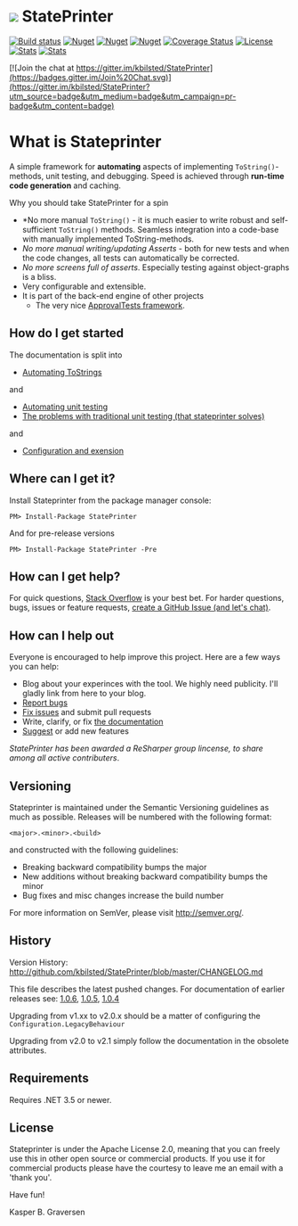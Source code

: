 #  ![](https://raw.github.com/kbilsted/StatePrinter/master/StatePrinter/gfx/stateprinter.png) StatePrinter 

[![Build status](https://ci.appveyor.com/api/projects/status/vx0nl4y4iins506u/branch/master?svg=true)](https://ci.appveyor.com/project/kbilsted/stateprinter/branch/master)
[![Nuget](https://img.shields.io/nuget/dt/stateprinter.svg)](http://nuget.org/packages/stateprinter)
[![Nuget](https://img.shields.io/nuget/v/stateprinter.svg)](http://nuget.org/packages/stateprinter)
[![Nuget](https://img.shields.io/nuget/vpre/stateprinter.svg)](http://nuget.org/packages/stateprinter)
[![Coverage Status](https://coveralls.io/repos/kbilsted/StatePrinter/badge.svg?branch=master)](https://coveralls.io/r/kbilsted/StatePrinter?branch=master)
[![License](http://img.shields.io/badge/License-Apache_2-red.svg?style=flat)](http://www.apache.org/licenses/LICENSE-2.0)
[![Stats](https://img.shields.io/badge/Code_lines-4,1_K-ff69b4.svg)]()
[![Stats](https://img.shields.io/badge/Doc_lines-2,1_K-ff69b4.svg)]()

[![Join the chat at https://gitter.im/kbilsted/StatePrinter](https://badges.gitter.im/Join%20Chat.svg)](https://gitter.im/kbilsted/StatePrinter?utm_source=badge&utm_medium=badge&utm_campaign=pr-badge&utm_content=badge)

# What is Stateprinter
A simple framework for **automating** aspects of implementing `ToString()`-methods, unit testing, and debugging. Speed is achieved through **run-time code generation** and caching.

Why you should take StatePrinter for a spin

* *No more manual `ToString()` - it is much easier to write robust and self-sufficient `ToString()` methods. Seamless integration into a code-base with manually implemented ToString-methods.
* *No more manual writing/updating Asserts* - both for new tests and when the code changes, all tests can automatically be corrected.
* *No more screens full of asserts*. Especially testing against object-graphs is a bliss. 
* Very configurable and extensible.
* It is part of the back-end engine of other projects
  * The very nice [ApprovalTests framework](http://approvaltests.sourceforge.net/).



## How do I get started

The documentation is split into

* [Automating ToStrings](https://github.com/kbilsted/StatePrinter/blob/master/doc/AutomatingToStrings.md)

and

* [Automating unit testing](https://github.com/kbilsted/StatePrinter/blob/master/doc/AutomatingUnitTesting.md)
* [The problems with traditional unit testing (that stateprinter solves)](https://github.com/kbilsted/StatePrinter/blob/master/doc/TheProblemsWithTraditionalUnitTesting.md)

and

* [Configuration and exension](https://github.com/kbilsted/StatePrinter/blob/master/doc/HowToConfigure.md) 


## Where can I get it?
Install Stateprinter from the package manager console:

```
PM> Install-Package StatePrinter
```

And for pre-release versions

```
PM> Install-Package StatePrinter -Pre
```


## How can I get help?
For quick questions, [Stack Overflow](http://stackoverflow.com/questions/tagged/stateprinter?sort=newest) is your best bet. For harder questions, bugs, issues or feature requests, [create a GitHub Issue (and let's chat)](https://github.com/kbilsted/StatePrinter/issues/new).



## How can I help out
Everyone is encouraged to help improve this project. Here are a few ways you can help:
* Blog about your experinces with the tool. We highly need publicity. I'll gladly link from here to your blog.
* [Report bugs](https://github.com/kbilsted/StatePrinter/issues/new)
* [Fix issues](https://github.com/kbilsted/StatePrinter/issues/) and submit pull requests
* Write, clarify, or fix [the documentation](doc/)
* [Suggest](https://github.com/kbilsted/StatePrinter/issues/new) or add new features


*StatePrinter has been awarded a ReSharper group lincense, to share among all active contributers*.



## Versioning
Stateprinter is maintained under the Semantic Versioning guidelines as much as possible. Releases will be numbered with the following format:

`<major>.<minor>.<build>`

and constructed with the following guidelines:

* Breaking backward compatibility bumps the major
* New additions without breaking backward compatibility bumps the minor
* Bug fixes and misc changes increase the build number

For more information on SemVer, please visit http://semver.org/.



## History
Version History: http://github.com/kbilsted/StatePrinter/blob/master/CHANGELOG.md

This file describes the latest pushed changes. For documentation of earlier releases see:
[1.0.6](https://github.com/kbilsted/StatePrinter/blob/1.0.6/README.md), [1.0.5](https://github.com/kbilsted/StatePrinter/blob/1.0.5/README.md), [1.0.4](https://github.com/kbilsted/StatePrinter/blob/1.0.4/README.md)

Upgrading from v1.xx to v2.0.x should be a matter of configuring the `Configuration.LegacyBehaviour`

Upgrading from v2.0 to v2.1 simply follow the documentation in the obsolete attributes.




## Requirements
Requires .NET 3.5 or newer.




## License
Stateprinter is under the Apache License 2.0, meaning that you can freely use this in other open source or commercial products. If you use it for commercial products please have the courtesy to leave me an email with a 'thank you'. 



Have fun!

Kasper B. Graversen
